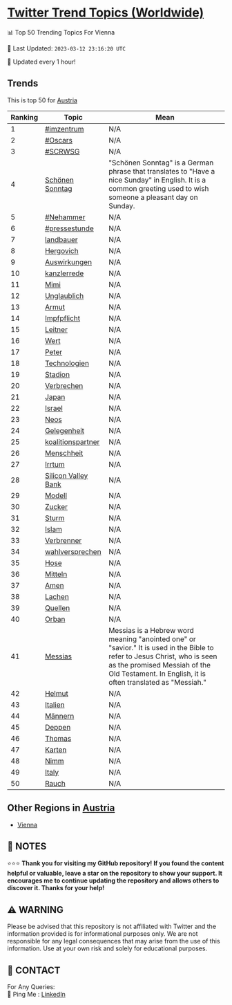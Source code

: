 [Twitter Trend Topics (Worldwide)](https://github.com/ErcinDedeoglu/Twitter-Trend-Topics)
==========


📊 Top 50 Trending Topics For Vienna

📆 Last Updated: `2023-03-12 23:16:20 UTC`

🔧 Updated every 1 hour!


## Trends

This is top 50 for [Austria](</Austria>)

| Ranking | Topic | Mean |
| ------- | ------------ | ------------ |
| 1 | [#imzentrum](http://twitter.com/search?q=%23imzentrum) | N/A |
| 2 | [#Oscars](http://twitter.com/search?q=%23Oscars) | N/A |
| 3 | [#SCRWSG](http://twitter.com/search?q=%23SCRWSG) | N/A |
| 4 | [Schönen Sonntag](http://twitter.com/search?q=Sch%c3%b6nen+Sonntag) | "Schönen Sonntag" is a German phrase that translates to "Have a nice Sunday" in English. It is a common greeting used to wish someone a pleasant day on Sunday. |
| 5 | [#Nehammer](http://twitter.com/search?q=%23Nehammer) | N/A |
| 6 | [#pressestunde](http://twitter.com/search?q=%23pressestunde) | N/A |
| 7 | [landbauer](http://twitter.com/search?q=landbauer) | N/A |
| 8 | [Hergovich](http://twitter.com/search?q=Hergovich) | N/A |
| 9 | [Auswirkungen](http://twitter.com/search?q=Auswirkungen) | N/A |
| 10 | [kanzlerrede](http://twitter.com/search?q=kanzlerrede) | N/A |
| 11 | [Mimi](http://twitter.com/search?q=Mimi) | N/A |
| 12 | [Unglaublich](http://twitter.com/search?q=Unglaublich) | N/A |
| 13 | [Armut](http://twitter.com/search?q=Armut) | N/A |
| 14 | [Impfpflicht](http://twitter.com/search?q=Impfpflicht) | N/A |
| 15 | [Leitner](http://twitter.com/search?q=Leitner) | N/A |
| 16 | [Wert](http://twitter.com/search?q=Wert) | N/A |
| 17 | [Peter](http://twitter.com/search?q=Peter) | N/A |
| 18 | [Technologien](http://twitter.com/search?q=Technologien) | N/A |
| 19 | [Stadion](http://twitter.com/search?q=Stadion) | N/A |
| 20 | [Verbrechen](http://twitter.com/search?q=Verbrechen) | N/A |
| 21 | [Japan](http://twitter.com/search?q=Japan) | N/A |
| 22 | [Israel](http://twitter.com/search?q=Israel) | N/A |
| 23 | [Neos](http://twitter.com/search?q=Neos) | N/A |
| 24 | [Gelegenheit](http://twitter.com/search?q=Gelegenheit) | N/A |
| 25 | [koalitionspartner](http://twitter.com/search?q=koalitionspartner) | N/A |
| 26 | [Menschheit](http://twitter.com/search?q=Menschheit) | N/A |
| 27 | [Irrtum](http://twitter.com/search?q=Irrtum) | N/A |
| 28 | [Silicon Valley Bank](http://twitter.com/search?q=Silicon+Valley+Bank) | N/A |
| 29 | [Modell](http://twitter.com/search?q=Modell) | N/A |
| 30 | [Zucker](http://twitter.com/search?q=Zucker) | N/A |
| 31 | [Sturm](http://twitter.com/search?q=Sturm) | N/A |
| 32 | [Islam](http://twitter.com/search?q=Islam) | N/A |
| 33 | [Verbrenner](http://twitter.com/search?q=Verbrenner) | N/A |
| 34 | [wahlversprechen](http://twitter.com/search?q=wahlversprechen) | N/A |
| 35 | [Hose](http://twitter.com/search?q=Hose) | N/A |
| 36 | [Mitteln](http://twitter.com/search?q=Mitteln) | N/A |
| 37 | [Amen](http://twitter.com/search?q=Amen) | N/A |
| 38 | [Lachen](http://twitter.com/search?q=Lachen) | N/A |
| 39 | [Quellen](http://twitter.com/search?q=Quellen) | N/A |
| 40 | [Orban](http://twitter.com/search?q=Orban) | N/A |
| 41 | [Messias](http://twitter.com/search?q=Messias) | Messias is a Hebrew word meaning "anointed one" or "savior." It is used in the Bible to refer to Jesus Christ, who is seen as the promised Messiah of the Old Testament. In English, it is often translated as "Messiah." |
| 42 | [Helmut](http://twitter.com/search?q=Helmut) | N/A |
| 43 | [Italien](http://twitter.com/search?q=Italien) | N/A |
| 44 | [Männern](http://twitter.com/search?q=M%c3%a4nnern) | N/A |
| 45 | [Deppen](http://twitter.com/search?q=Deppen) | N/A |
| 46 | [Thomas](http://twitter.com/search?q=Thomas) | N/A |
| 47 | [Karten](http://twitter.com/search?q=Karten) | N/A |
| 48 | [Nimm](http://twitter.com/search?q=Nimm) | N/A |
| 49 | [Italy](http://twitter.com/search?q=Italy) | N/A |
| 50 | [Rauch](http://twitter.com/search?q=Rauch) | N/A |



## Other Regions in [Austria](</Austria>)

* [Vienna](</Austria/Vienna.md>)



## 📝 NOTES

⭐⭐⭐ **Thank you for visiting my GitHub repository! If you found the content helpful or valuable, leave a star on the repository to show your support. It encourages me to continue updating the repository and allows others to discover it. Thanks for your help!**


## ⚠️ WARNING

Please be advised that this repository is not affiliated with Twitter and the information provided is for informational purposes only. We are not responsible for any legal consequences that may arise from the use of this information. Use at your own risk and solely for educational purposes.


## 📨 CONTACT

 For Any Queries:  
            🏓 Ping Me : [LinkedIn](https://www.linkedin.com/in/ercindedeoglu/)
